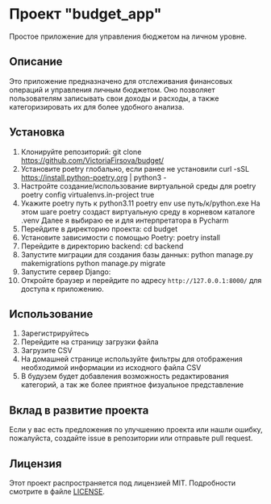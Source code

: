 # Проект "budget_app"
Простое приложение для управления бюджетом на личном уровне.

## Описание
Это приложение предназначено для отслеживания финансовых операций и управления личным бюджетом. Оно позволяет пользователям записывать свои доходы и расходы, а также категоризировать их для более удобного анализа.

## Установка
1. Клонируйте репозиторий:
git clone <https://github.com/VictoriaFirsova/budget/>
2. Установите poetry глобально, если ранее не установили
curl -sSL https://install.python-poetry.org | python3 -
3. Настройте создание/использование виртуальной среды для poetry
poetry config virtualenvs.in-project true
4. Укажите poetry путь к python3.11
poetry env use путь/к/python.exe
На этом шаге poetry создаст виртуальную среду в корневом каталоге .venv
Далее я выбираю ее и для интерпретатора в Pycharm
5. Перейдите в директорию проекта:
cd budget
6. Установите зависимости с помощью Poetry:
poetry install
7. Перейдите в директорию backend:
cd backend
8. Запустите миграции для создания базы данных:
python manage.py makemigrations
python manage.py migrate
9. Запустите сервер Django:
10. Откройте браузер и перейдите по адресу `http://127.0.0.1:8000/` для доступа к приложению.

## Использование
1. Зарегистрируйтесь
2. Перейдите на страницу загрузки файла
3. Загрузите CSV
4. На домашней странице используйте фильтры для отображения необходимой информации из исходного файла CSV
5. В будузем будет добавления возможность редактирования категорий, а так же более приятное физуальное представление


## Вклад в развитие проекта

Если у вас есть предложения по улучшению проекта или нашли ошибку, пожалуйста, создайте issue в репозитории или отправьте pull request.

## Лицензия

Этот проект распространяется под лицензией MIT. Подробности смотрите в файле [LICENSE](LICENSE).

